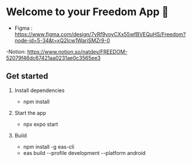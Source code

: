 # Welcome to your Freedom App 👋

- Figma : https://www.figma.com/design/7yRf9yoyCXx55wfBVEQuHS/Freedom?node-id=5-34&t=xQ2Icw1WariSMZr9-0

-Notion: https://www.notion.so/natdev/FREEDOM-52079f46dc67421aa0231ae0c3565ee3

## Get started

1. Install dependencies

   - npm install

2. Start the app

   - npx expo start

3. Build
   - npm install -g eas-cli
   - eas build --profile development --platform android
